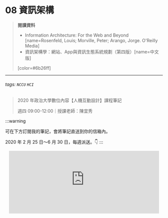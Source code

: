 # 08 資訊架構

> **閱讀資料**
> - Information Architecture: For the Web and Beyond [name=Rosenfeld, Louis; Morville, Peter; Arango, Jorge. O'Reilly Media]
> - 資訊架構學：網站、App與資訊生態系統規劃（第四版）[name=中文版]
> 
> [color=#6b26ff]

---

###### tags: `NCCU` `HCI`
> 2020 年政治大學數位內容【人機互動設計】課程筆記
> 
> 週四 09:00-12:00｜授課老師：陳宜秀

:::warning

可在下方訂閱我的筆記，會將筆記直送到你的信箱內。
 
2020 年 2 月 25 日～6 月 30 日，每週派送。:point_down:
:::


<iframe src="https://clockwork.substack.com/embed" width="480" height="200" style="border:none; background:none; max-width: 100%; margin: auto; display: block;" frameborder="0" scrolling="no">
</iframe>
